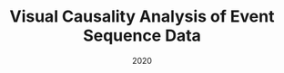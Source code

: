 ---
title: "Visual Causality Analysis of Event Sequence Data"
collection: publications
excerpt: 'Zhuochen Jin, Shunan Guo, Nan Chen, Daniel Weiskopf, David Gotz, Nan Cao'
date: 2020
citation: 'Zhuochen Jin, Shunan Guo, Nan Chen, Daniel Weiskopf, David Gotz, and Nan Cao, Visual Causality Analysis of Event Sequence Data, IEEE TVCG, 2020'
---
